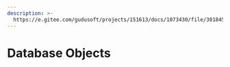 ```yaml
---
description: >-
  https://e.gitee.com/gudusoft/projects/151613/docs/1073430/file/3018456?sub_id=6005371
---
```


# Database Objects

